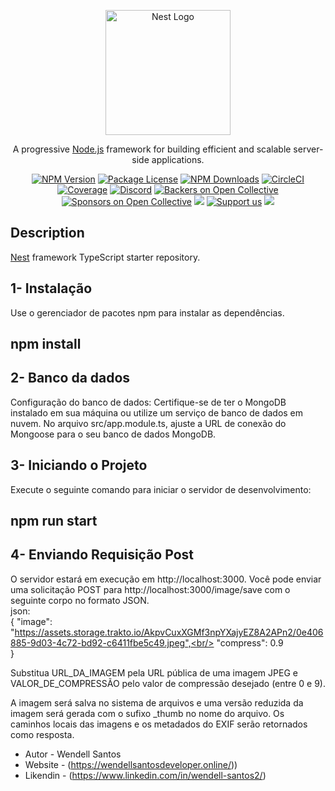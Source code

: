 <p align="center">
  <a href="http://nestjs.com/" target="blank"><img src="https://nestjs.com/img/logo-small.svg" width="200" alt="Nest Logo" /></a>
</p>

[circleci-image]: https://img.shields.io/circleci/build/github/nestjs/nest/master?token=abc123def456
[circleci-url]: https://circleci.com/gh/nestjs/nest

  <p align="center">A progressive <a href="http://nodejs.org" target="_blank">Node.js</a> framework for building efficient and scalable server-side applications.</p>
    <p align="center">
<a href="https://www.npmjs.com/~nestjscore" target="_blank"><img src="https://img.shields.io/npm/v/@nestjs/core.svg" alt="NPM Version" /></a>
<a href="https://www.npmjs.com/~nestjscore" target="_blank"><img src="https://img.shields.io/npm/l/@nestjs/core.svg" alt="Package License" /></a>
<a href="https://www.npmjs.com/~nestjscore" target="_blank"><img src="https://img.shields.io/npm/dm/@nestjs/common.svg" alt="NPM Downloads" /></a>
<a href="https://circleci.com/gh/nestjs/nest" target="_blank"><img src="https://img.shields.io/circleci/build/github/nestjs/nest/master" alt="CircleCI" /></a>
<a href="https://coveralls.io/github/nestjs/nest?branch=master" target="_blank"><img src="https://coveralls.io/repos/github/nestjs/nest/badge.svg?branch=master#9" alt="Coverage" /></a>
<a href="https://discord.gg/G7Qnnhy" target="_blank"><img src="https://img.shields.io/badge/discord-online-brightgreen.svg" alt="Discord"/></a>
<a href="https://opencollective.com/nest#backer" target="_blank"><img src="https://opencollective.com/nest/backers/badge.svg" alt="Backers on Open Collective" /></a>
<a href="https://opencollective.com/nest#sponsor" target="_blank"><img src="https://opencollective.com/nest/sponsors/badge.svg" alt="Sponsors on Open Collective" /></a>
  <a href="https://paypal.me/kamilmysliwiec" target="_blank"><img src="https://img.shields.io/badge/Donate-PayPal-ff3f59.svg"/></a>
    <a href="https://opencollective.com/nest#sponsor"  target="_blank"><img src="https://img.shields.io/badge/Support%20us-Open%20Collective-41B883.svg" alt="Support us"></a>
  <a href="https://twitter.com/nestframework" target="_blank"><img src="https://img.shields.io/twitter/follow/nestframework.svg?style=social&label=Follow"></a>
</p>
  <!--[![Backers on Open Collective](https://opencollective.com/nest/backers/badge.svg)](https://opencollective.com/nest#backer)
  [![Sponsors on Open Collective](https://opencollective.com/nest/sponsors/badge.svg)](https://opencollective.com/nest#sponsor)-->

## Description

[Nest](https://github.com/nestjs/nest) framework TypeScript starter repository.

 

## 1- Instalação
Use o gerenciador de pacotes npm para instalar as dependências.
<h2>  npm install</h2>


## 2- Banco da dados
  Configuração do banco de dados: Certifique-se de ter o MongoDB instalado em sua máquina ou utilize um serviço de banco de dados em nuvem. No arquivo src/app.module.ts, ajuste a URL de conexão do Mongoose para o seu banco de dados MongoDB.

## 3- Iniciando o Projeto
Execute o seguinte comando para iniciar o servidor de desenvolvimento:
 <h2>npm run start</h2>

  ## 4- Enviando Requisição Post
  O servidor estará em execução em http://localhost:3000. Você pode enviar uma solicitação POST para http://localhost:3000/image/save com o seguinte corpo no formato JSON. <br/>
json:  <br/> 
{
    "image": "https://assets.storage.trakto.io/AkpvCuxXGMf3npYXajyEZ8A2APn2/0e406885-9d03-4c72-bd92-c6411fbe5c49.jpeg",<br/>
    "compress": 0.9<br/>
}

Substitua URL_DA_IMAGEM pela URL pública de uma imagem JPEG e VALOR_DE_COMPRESSÃO pelo valor de compressão desejado (entre 0 e 9).

 A imagem será salva no sistema de arquivos e uma versão reduzida da imagem será gerada com o sufixo _thumb no nome do arquivo. Os caminhos locais das imagens e os metadados do EXIF serão retornados como resposta.

 
- Autor -  Wendell Santos 
- Website - (https://wendellsantosdeveloper.online/))
- Likendin - (https://www.linkedin.com/in/wendell-santos2/)

 
